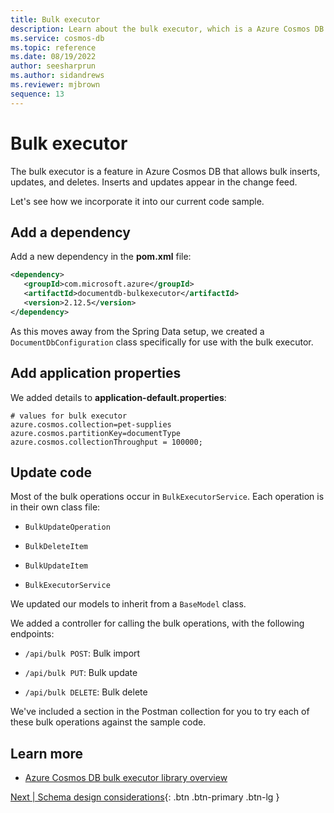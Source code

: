 ```yaml
---
title: Bulk executor
description: Learn about the bulk executor, which is a Azure Cosmos DB feature that allows bulk inserts, updates, and deletes.
ms.service: cosmos-db
ms.topic: reference
ms.date: 08/19/2022
author: seesharprun
ms.author: sidandrews
ms.reviewer: mjbrown
sequence: 13
---
```


# Bulk executor

The bulk executor is a feature in Azure Cosmos DB that allows bulk inserts, updates, and deletes. Inserts and updates appear in the change feed.

Let's see how we incorporate it into our current code sample.

## Add a dependency

Add a new dependency in the **pom.xml** file:

```xml
<dependency>
   <groupId>com.microsoft.azure</groupId>
   <artifactId>documentdb-bulkexecutor</artifactId>
   <version>2.12.5</version>
</dependency>
```

As this moves away from the Spring Data setup, we created a `DocumentDbConfiguration` class specifically for use with the bulk executor.

## Add application properties

We added details to **application-default.properties**:

```properties
# values for bulk executor
azure.cosmos.collection=pet-supplies
azure.cosmos.partitionKey=documentType
azure.cosmos.collectionThroughput = 100000;
```

## Update code

Most of the bulk operations occur in `BulkExecutorService`. Each operation is in their own class file:

- `BulkUpdateOperation`

- `BulkDeleteItem`

- `BulkUpdateItem`

- `BulkExecutorService`

We updated our models to inherit from a `BaseModel` class.

We added a controller for calling the bulk operations, with the following endpoints:

- `/api/bulk POST`: Bulk import

- `/api/bulk PUT`: Bulk update

- `/api/bulk DELETE`: Bulk delete

We've included a section in the Postman collection for you to try each of these bulk operations against the sample code.

## Learn more

- [Azure Cosmos DB bulk executor library overview](https://docs.microsoft.com/azure/cosmos-db/bulk-executor-overview)

[Next &#124; Schema design considerations](schema-considerations.md){: .btn .btn-primary .btn-lg }
